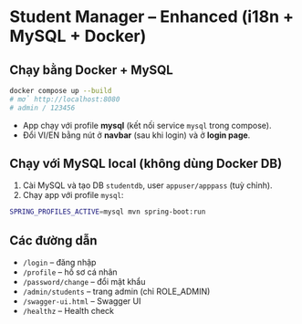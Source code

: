 # Student Manager – Enhanced (i18n + MySQL + Docker)

## Chạy bằng Docker + MySQL
```bash
docker compose up --build
# mở http://localhost:8080
# admin / 123456
```

- App chạy với profile **mysql** (kết nối service `mysql` trong compose).
- Đổi VI/EN bằng nút ở **navbar** (sau khi login) và ở **login page**.

## Chạy với MySQL local (không dùng Docker DB)
1) Cài MySQL và tạo DB `studentdb`, user `appuser/apppass` (tuỳ chỉnh).
2) Chạy app với profile `mysql`:
```bash
SPRING_PROFILES_ACTIVE=mysql mvn spring-boot:run
```

## Các đường dẫn
- `/login` – đăng nhập
- `/profile` – hồ sơ cá nhân
- `/password/change` – đổi mật khẩu
- `/admin/students` – trang admin (chỉ ROLE_ADMIN)
- `/swagger-ui.html` – Swagger UI
- `/healthz` – Health check
